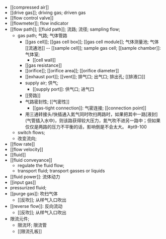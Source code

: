 - [[compressed air]]
- [[drive gas]]; driving gas; driven gas
- [[flow control valve]]
- [[flowmeter]]; flow indicator
- [[flow path]]; [[fluid path]]; 流路; 流径; sampling flow; 
    - gas path; 气路; 气体管路
        - [[gas cell]]; [[gas cell box]]; [[gas cell module]]; 气体测量池; 气体[[流通池]] -- [[sample cell]]; sample gas cell; [[sample chamber]]: 气体室;
            - [[cell wall]]
        - [[gas resistance]]
        - [[orifice]]; [[orifice area]]; [[orifice diameter]]
        - [[exhaust port]]; [[vent]]; 排气口; 出气口; 排出孔; [[排液口]]
        - supply air; 供气;
            - [[supply port]]: 供气口; 进气口
        - [[旁路]]
        - 气路密封性; [[气密性]]
            - [[gas-tight connection]]: 气密连接; [[connection point]]
        - 用三通转接头/快插通入氮气同时吹扫两路时，如果把其中一路[液封] (气管插入水中)，则该路获得较大压力，氮气吹不进另一路中；但如果仅仅是两路的压力不平衡的话，影响倒是不会太大。 #pt9-100
    - switch flows;
    - 改变流向;
- [[flow rate]]
- [[flow velocity]]
- [[fluid]]
- [[fluid conveyance]]
    - regulate the fluid flow;
    - transport fluid; transport gasses or liquids
- [[fluid power]]: 流体动力
- [[input gas]]
- pressurized fluid; 
- [[purge gas]]: 吹扫气体
    - [[反吹]]; 从样气入口吹出
- [[reverse flow]]: 反向流动
    - [[反吹]]; 从样气入口吹出
- 限流元件;
    - 限流环; 限流管
    - [[限流孔板]]
